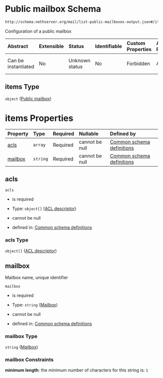 # Public mailbox Schema

```txt
http://schema.nethserver.org/mail/list-public-mailboxes-output.json#/items
```

Configuration of a public mailbox

| Abstract            | Extensible | Status         | Identifiable | Custom Properties | Additional Properties | Access Restrictions | Defined In                                                                                           |
| :------------------ | :--------- | :------------- | :----------- | :---------------- | :-------------------- | :------------------ | :--------------------------------------------------------------------------------------------------- |
| Can be instantiated | No         | Unknown status | No           | Forbidden         | Allowed               | none                | [list-public-mailboxes-output.json\*](mail/list-public-mailboxes-output.json "open original schema") |

## items Type

`object` ([Public mailbox](mail-defs-public-mailbox.md))

# items Properties

| Property            | Type     | Required | Nullable       | Defined by                                                                                                                                                    |
| :------------------ | :------- | :------- | :------------- | :------------------------------------------------------------------------------------------------------------------------------------------------------------ |
| [acls](#acls)       | `array`  | Required | cannot be null | [Common schema definitions](mail-defs-public-mailbox-properties-acl-set.md "http://schema.nethserver.org/mail.json#/$defs/public-mailbox/properties/acls")    |
| [mailbox](#mailbox) | `string` | Required | cannot be null | [Common schema definitions](mail-defs-public-mailbox-properties-mailbox.md "http://schema.nethserver.org/mail.json#/$defs/public-mailbox/properties/mailbox") |

## acls



`acls`

* is required

* Type: `object[]` ([ACL descriptor](mail-defs-acl-descriptor.md))

* cannot be null

* defined in: [Common schema definitions](mail-defs-public-mailbox-properties-acl-set.md "http://schema.nethserver.org/mail.json#/$defs/public-mailbox/properties/acls")

### acls Type

`object[]` ([ACL descriptor](mail-defs-acl-descriptor.md))

## mailbox

Mailbox name, unique identifier

`mailbox`

* is required

* Type: `string` ([Mailbox](mail-defs-public-mailbox-properties-mailbox.md))

* cannot be null

* defined in: [Common schema definitions](mail-defs-public-mailbox-properties-mailbox.md "http://schema.nethserver.org/mail.json#/$defs/public-mailbox/properties/mailbox")

### mailbox Type

`string` ([Mailbox](mail-defs-public-mailbox-properties-mailbox.md))

### mailbox Constraints

**minimum length**: the minimum number of characters for this string is: `1`
